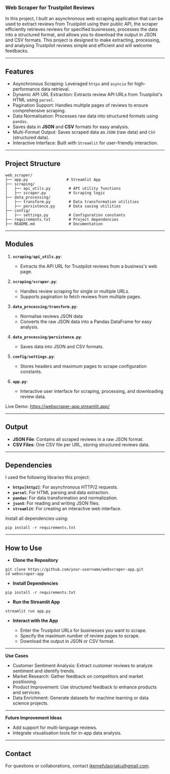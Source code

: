 ### **Web Scraper for Trustpilot Reviews**

In this project, I built an asynchronous web scraping application that can be used to extract reviews from Trustpilot using their public API, the scraper efficiently retrieves reviews for specified businesses, processes the data into a structured format, and allows you to download the output in JSON and CSV formats. This project is designed to make extracting, processing, and analysing Trustpilot reviews simple and efficient and will welcome feedbacks.

---

## **Features**

- Asynchronous Scraping: Leveraged `httpx` and `asyncio` for high-performance data retrieval.
- Dynamic API URL Extraction: Extracts review API URLs from Trustpilot's HTML using `parsel`.
- Pagination Support: Handles multiple pages of reviews to ensure comprehensive scraping.
- Data Normalisation: Processes raw data into structured formats using `pandas`.
- Saves data in **JSON** and **CSV** formats for easy analysis.
- Multi-Format Output: Saves scraped data as `JSON` (raw data) and `CSV` (structured data).
- Interactive Interface: Built with `Streamlit` for user-friendly interaction.

---

## **Project Structure**

```
web_scraper/
├── app.py                 # Streamlit App
├── scraping/
│   ├── api_utils.py        # API utility functions
│   ├── scraper.py          # Scraping logic
├── data_processing/
│   ├── transform.py        # Data transformation utilities
│   ├── persistence.py      # Data saving utilities
├── config/
│   ├── settings.py         # Configuration constants
├── requirements.txt        # Project dependencies
├── README.md               # Documentation
```

---

## **Modules**

1. **`scraping/api_utils.py`**:

   - Extracts the API URL for Trustpilot reviews from a business's web page.

2. **`scraping/scraper.py`**:

   - Handles review scraping for single or multiple URLs.
   - Supports pagination to fetch reviews from multiple pages.

3. **`data_processing/transform.py`**:

   - Normalise reviews JSON data
   - Converts the raw JSON data into a Pandas DataFrame for easy analysis.

4. **`data_processing/persistence.py`**:

   - Saves data into JSON and CSV formats.

5. **`config/settings.py`**:

   - Stores headers and maximum pages to scrape configuration constants.

6. **`app.py`**:
   - Interactive user interface for scraping, processing, and downloading review data.

Live Demo: https://webscraper-app.streamlit.app/

---

## **Output**

- **JSON File**: Contains all scraped reviews in a raw JSON format.
- **CSV Files**: One CSV file per URL, storing structured reviews data.

---

## **Dependencies**

I used the following libraries this project:

- **`httpx[http2]`**: For asynchronous HTTP/2 requests.
- **`parsel`**: For HTML parsing and data extraction.
- **`pandas`**: For data transformation and normalization.
- **`json5`**: For reading and writing JSON files.
- **`streamlit`**: For creating an interactive web interface.

Install all dependencies using:

```
pip install -r requirements.txt
```

---

## **How to Use**

- **Clone the Repository**

```
git clone https://github.com/your-username/webscraper-app.git
cd webscraper-app
```

- **Install Dependencies**

```
pip install -r requirements.txt
```

- **Run the Streamlit App**

```
streamlit run app.py
```

- **Interact with the App**

  - Enter the Trustpilot URLs for businesses you want to scrape.
  - Specify the maximum number of review pages to scrape.
  - Download the output in JSON or CSV format.

---

**Use Cases**

- Customer Sentiment Analysis: Extract customer reviews to analyze sentiment and identify trends.
- Market Research: Gather feedback on competitors and market positioning.
- Product Improvement: Use structured feedback to enhance products and services.
- Data Enrichment: Generate datasets for machine learning or data science projects.

---

**Future Improvement Ideas**

- Add support for multi-language reviews.
- Integrate visualisation tools for in-app data analysis.

---

## **Contact**

For questions or collaborations, contact ikemefulaoriaku@gmail.com.
